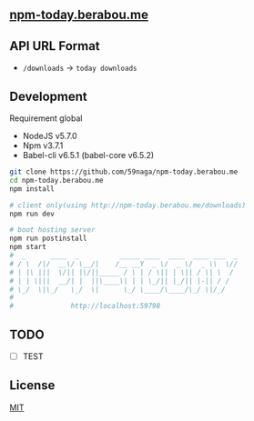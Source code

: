 [npm-today.berabou.me](http://npm-today.berabou.me/)
---

API URL Format
---
* `/downloads` -> `today downloads`

Development
---

Requirement global
* NodeJS v5.7.0
* Npm v3.7.1
* Babel-cli v6.5.1 (babel-core v6.5.2)

```bash
git clone https://github.com/59naga/npm-today.berabou.me
cd npm-today.berabou.me
npm install

# client only(using http://npm-today.berabou.me/downloads)
npm run dev

# boot hosting server
npm run postinstall
npm start
#  _      ____  _          _____ ____  ____  ____ ___  _
# / \  /|/  __\/ \__/|    /__ __Y  _ \/  _ \/  _ \\  \//
# | |\ |||  \/|| |\/||_____ / \ | / \|| | \|| / \| \  /
# | | \|||  __/| |  ||\____\| | | \_/|| |_/|| |-|| / /
# \_/  \|\_/   \_/  \|      \_/ \____/\____/\_/ \|/_/
#
#              http://localhost:59798

```

TODO
---
- [ ] TEST

License
---
[MIT](http://59naga.mit-license.org/)
